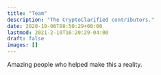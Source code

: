 ```yaml
---
title: "Team"
description: "The CryptoClarified contributors."
date: 2020-10-06T08:50:29+00:00
lastmod: 2021-2-10T16:20:29-04:00
draft: false
images: []
---
```

Amazing people who helped make this a reality.

